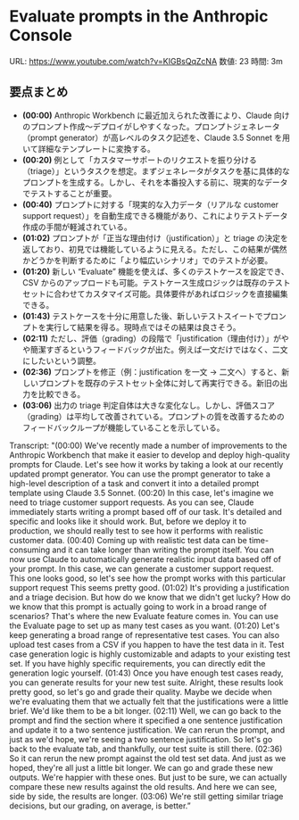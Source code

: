 # Evaluate prompts in the Anthropic Console

URL: https://www.youtube.com/watch?v=KIGBsQqZcNA
数値: 23
時間: 3m

## 要点まとめ

- **(00:00)** Anthropic Workbench に最近加えられた改善により、Claude 向けのプロンプト作成〜デプロイがしやすくなった。プロンプトジェネレータ（prompt generator）が高レベルのタスク記述を、Claude 3.5 Sonnet を用いて詳細なテンプレートに変換する。
- **(00:20)** 例として「カスタマーサポートのリクエストを振り分ける（triage）」というタスクを想定。まずジェネレータがタスクを基に具体的なプロンプトを生成する。しかし、それを本番投入する前に、現実的なデータでテストすることが重要。
- **(00:40)** プロンプトに対する「現実的な入力データ（リアルな customer support request）」を自動生成できる機能があり、これによりテストデータ作成の手間が軽減されている。
- **(01:02)** プロンプトが「正当な理由付け（justification）」と triage の決定を返しており、初見では機能しているように見える。ただし、この結果が偶然かどうかを判断するために「より幅広いシナリオ」でのテストが必要。
- **(01:20)** 新しい “Evaluate” 機能を使えば、多くのテストケースを設定でき、CSV からのアップロードも可能。テストケース生成ロジックは既存のテストセットに合わせてカスタマイズ可能。具体要件があればロジックを直接編集できる。
- **(01:43)** テストケースを十分に用意した後、新しいテストスイートでプロンプトを実行して結果を得る。現時点ではその結果は良さそう。
- **(02:11)** ただし、評価（grading）の段階で「justification（理由付け）」がやや簡潔すぎるというフィードバックが出た。例えば一文だけではなく、二文にしたいという調整。
- **(02:36)** プロンプトを修正（例：justification を一文 → 二文へ）すると、新しいプロンプトを既存のテストセット全体に対して再実行できる。新旧の出力を比較できる。
- **(03:06)** 出力の triage 判定自体は大きな変化なし。しかし、評価スコア（grading）は平均して改善されている。プロンプトの質を改善するためのフィードバックループが機能していることを示している。

Transcript: "(00:00) We've recently made a number of improvements to the Anthropic Workbench that make it easier to develop and deploy high-quality prompts for Claude. Let's see how it works by taking a look at our recently updated prompt generator. You can use the prompt generator to take a high-level description of a task and convert it into a detailed prompt template using Claude 3.5 Sonnet. (00:20) In this case, let's imagine we need to triage customer support requests. As you can see, Claude immediately starts writing a prompt based off of our task. It's detailed and specific and looks like it should work. But, before we deploy it to production, we should really test to see how it performs with realistic customer data. (00:40) Coming up with realistic test data can be time-consuming and it can take longer than writing the prompt itself. You can now use Claude to automatically generate realistic input data based off of your prompt. In this case, we can generate a customer support request. This one looks good, so let's see how the prompt works with this particular support request This seems pretty good. (01:02) It's providing a justification and a triage decision. But how do we know that we didn't get lucky? How do we know that this prompt is actually going to work in a broad range of scenarios? That's where the new Evaluate feature comes in. You can use the Evaluate page to set up as many test cases as you want. (01:20) Let's keep generating a broad range of representative test cases. You can also upload test cases from a CSV if you happen to have the test data in it. Test case generation logic is highly customizable and adapts to your existing test set. If you have highly specific requirements, you can directly edit the generation logic yourself. (01:43) Once you have enough test cases ready, you can generate results for your new test suite. Alright, these results look pretty good, so let's go and grade their quality. Maybe we decide when we're evaluating them that we actually felt that the justifications were a little brief. We'd like them to be a bit longer. (02:11) Well, we can go back to the prompt and find the section where it specified a one sentence justification and update it to a two sentence justification. We can rerun the prompt, and just as we'd hope, we're seeing a two sentence justification. So let's go back to the evaluate tab, and thankfully, our test suite is still there. (02:36) So it can rerun the new prompt against the old test set data. And just as we hoped, they're all just a little bit longer. We can go and grade these new outputs. We're happier with these ones. But just to be sure, we can actually compare these new results against the old results. And here we can see, side by side, the results are longer. (03:06) We're still getting similar triage decisions, but our grading, on average, is better.”